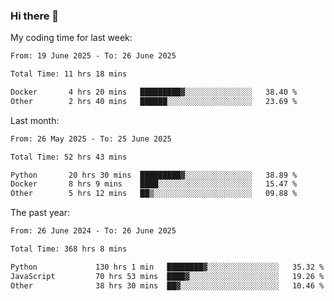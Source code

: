 ### Hi there 👋

My coding time for last week:

<!--START_SECTION:week-->

```txt
From: 19 June 2025 - To: 26 June 2025

Total Time: 11 hrs 18 mins

Docker       4 hrs 20 mins   █████████▓░░░░░░░░░░░░░░░   38.40 %
Other        2 hrs 40 mins   ██████░░░░░░░░░░░░░░░░░░░   23.69 %
```

<!--END_SECTION:week-->

Last month:

<!--START_SECTION:month-->

```txt
From: 26 May 2025 - To: 25 June 2025

Total Time: 52 hrs 43 mins

Python       20 hrs 30 mins  █████████▓░░░░░░░░░░░░░░░   38.89 %
Docker       8 hrs 9 mins    ████░░░░░░░░░░░░░░░░░░░░░   15.47 %
Other        5 hrs 12 mins   ██▒░░░░░░░░░░░░░░░░░░░░░░   09.88 %
```

<!--END_SECTION:month-->

The past year:

<!--START_SECTION:year-->

```txt
From: 26 June 2024 - To: 26 June 2025

Total Time: 368 hrs 8 mins

Python             130 hrs 1 min   ████████▓░░░░░░░░░░░░░░░░   35.32 %
JavaScript         70 hrs 53 mins  ████▓░░░░░░░░░░░░░░░░░░░░   19.26 %
Other              38 hrs 30 mins  ██▓░░░░░░░░░░░░░░░░░░░░░░   10.46 %
```

<!--END_SECTION:year-->
